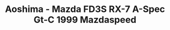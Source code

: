 ---
layout: product
title: "Aoshima - Mazda FD3S RX-7 A-Spec Gt-C 1999 Mazdaspeed"
price: "TBA" 
desc: "N/A"
img_path: "/assets/img/AO53584.jpg"
brand: "N/A"
available: false
special_offer: false
new: false
soon: false
cat: "010000"
subcat: "013700"
subsubcat: "0N/A"
sifra: "AO53584"
popular: true
---